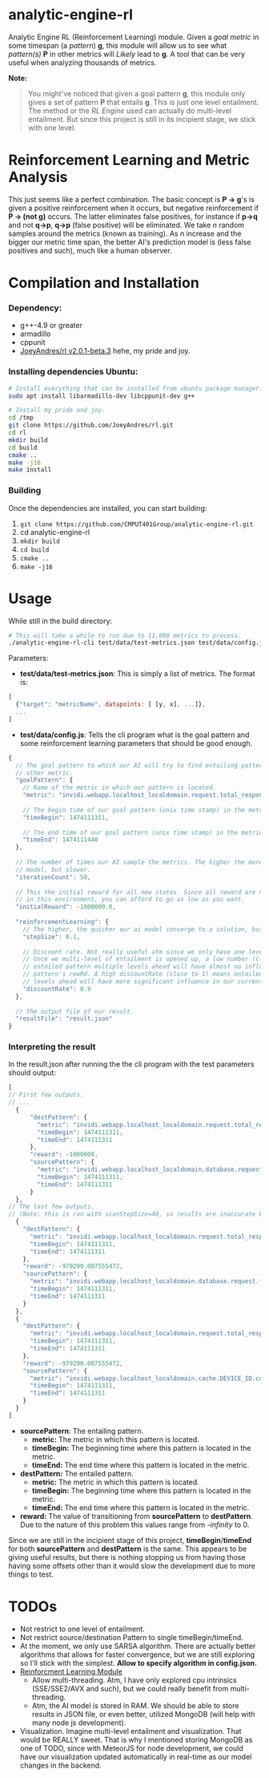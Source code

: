 analytic-engine-rl
==========

Analytic Engine RL (Reinforcement Learning) module. Given a _goal metric_ 
in some timespan (a _pattern_) **g**, this module will allow us to see what _pattern(s)_ **P** 
in other metrics will _Likely_ lead to **g**. A tool that can be very useful when analyzing
thousands of metrics.

**Note:**
> You might've noticed that given a goal pattern **g**, this module only gives a 
> set of pattern **P** that entails **g**. This is just one level entailment. The 
> method or the _RL Engine_ used can actually do multi-level entailment. But since
> this project is still in its incipient stage, we stick with one level.

# Reinforcement Learning and Metric Analysis
This just seems like a perfect combination. The basic concept is **P -> g**'s is given
a positive reinforcement when it occurs, but negative reinforcement if **P -> (not g)**
occurs. The latter eliminates false positives, for instance if **p->q** and not **q->p**, 
**q->p** (false positive) will be eliminated. We take _n_ random samples around the metrics (known as training). 
As _n_ increase and the bigger our metric time span, the better AI's prediction model is 
(less false positives and such), much like a human observer. 

# Compilation and Installation

### Dependency:
* g++-4.9 or greater
* armadillo
* cppunit
* [JoeyAndres/rl v2.0.1-beta.3](https://github.com/JoeyAndres/rl/releases/tag/v2.0.1-beta.3) hehe, my pride and joy.

### Installing dependencies Ubuntu:

```bash
# Install everything that can be installed from ubuntu package manager.
sudo apt install libarmadillo-dev libcppunit-dev g++

# Install my pride and joy.
cd /tmp
git clone https://github.com/JoeyAndres/rl.git
cd rl
mkdir build
cd build
cmake ..
make -j16
make install
```

### Building
Once the dependencies are installed, you can start building:

1. `git clone https://github.com/CMPUT401Group/analytic-engine-rl.git`
2. cd analytic-engine-rl
3. `mkdir build`
4. `cd build`
5. `cmake ..`
6. `make -j16`

# Usage
While still in the build directory:

```bash
# This will take a while to run due to 11,000 metrics to process.
./analytic-engine-rl-cli test/data/test-metrics.json test/data/config.json
```

Parameters:
* **test/data/test-metrics.json**: This is simply a list of metrics. The format is:
```js
[
  {"target": "metricName", datapoints: [ [y, x], ...]},
  ...
]
```
* **test/data/config.js**: Tells the cli program what is the goal pattern and some
reinforcement learning parameters that should be good enough.
```js
{
  // The goal pattern to which our AI will try to find entailing patterns from
  // other metric.
  "goalPattern": {
    // Name of the metric in which our pattern is located.
    "metric": "invidi.webapp.localhost_localdomain.request.total_response_time.mean",
    
    // The begin time of our goal pattern (unix time stamp) in the metric.
    "timeBegin": 1474111311,
    
    // The end time of our goal pattern (unix time stamp) in the metric.  
    "timeEnd": 1474111440
  },
  
  // The number of times our AI sample the metrics. The higher the more accurate the
  // model, but slower.
  "iterationCount": 50,
  
  // This the initial reward for all new states. Since all reward are negative
  // in this environment, you can afford to go as low as you want.
  "initialReward": -1000000.0,
  
  "reinforcementLearning": {
    // The higher, the quicker our ai model converge to a solution, but less accurate. 0.1 is fine.
    "stepSize": 0.1,
    
    // Discount rate. Not really useful atm since we only have one level of entailment. 
    // Once we multi-level of entailment is opened up, a low number (close to 0) means
    // entailed pattern multiple levels ahead will have almost no influence on current
    // pattern's rewRd. A high discountRate (close to 1) means entailed pattern multiple
    // levels ahead will have more significant influence in our current pattern's reward.
    "discountRate": 0.9
  },
  
  // The output file of our result.
  "resultFile": "result.json"
}
```
### Interpreting the result
In the result.json after running the the cli program with the test parameters should
output: 

```js
[
// First few outputs.
// ...
  {
      "destPattern": {
        "metric": "invidi.webapp.localhost_localdomain.request.total_response_time.mean",
        "timeBegin": 1474111311,
        "timeEnd": 1474111311
      },
      "reward": -1000000,
      "sourcePattern": {
        "metric": "invidi.webapp.localhost_localdomain.database.request.findEtl.success_gauge",
        "timeBegin": 1474111311,
        "timeEnd": 1474111311
      }
  },
// The last few outputs.
// (Note: this is ran with scanStepSize=40, so results are inaccurate but should suffice).
  {
    "destPattern": {
      "metric": "invidi.webapp.localhost_localdomain.request.total_response_time.mean",
      "timeBegin": 1474111311,
      "timeEnd": 1474111311
    },
    "reward": -979290.007555472,
    "sourcePattern": {
      "metric": "invidi.webapp.localhost_localdomain.database.request.findAdsToKeep.start_gauge",
      "timeBegin": 1474111311,
      "timeEnd": 1474111311
    }
  },
  {
    "destPattern": {
      "metric": "invidi.webapp.localhost_localdomain.request.total_response_time.mean",
      "timeBegin": 1474111311,
      "timeEnd": 1474111311
    },
    "reward": -979290.007555472,
    "sourcePattern": {
      "metric": "invidi.webapp.localhost_localdomain.cache.DEVICE_ID.count",
      "timeBegin": 1474111311,
      "timeEnd": 1474111311
    }
  }
]
```

* **sourcePattern**: The entailing pattern.
  * **metric:** The metric in which this pattern is located.
  * **timeBegin:** The beginning time where this pattern is located in the metric.
  * **timeEnd:** The end time where this pattern is located in the metric.
* **destPattern:**  The entailed pattern.
  * **metric:** The metric in which this pattern is located.
  * **timeBegin:** The beginning time where this pattern is located in the metric.
  * **timeEnd:** The end time where this pattern is located in the metric.
* **reward:** The value of transitioning from **sourcePattern** to **destPattern**. Due
to the nature of this problem this values range from _-infinity_ to 0.

Since we are still in the incipient stage of this project, **timeBegin**/**timeEnd** for
both **sourcePattern** and **destPattern** is the same. This appears to be giving
useful results, but there is nothing stopping us from having those having some offsets
other than it would slow the development due to more things to test.

# TODOs
* Not restrict to one level of entailment.
* Not restrict source/destination Pattern to single timeBegin/timeEnd.
* At the moment, we only use SARSA algorithm. There are actually better algorithms that allows 
for faster convergence, but we are still exploring so I'll stick with the simplest.
**Allow to specify algorithm in config.json.**
* [Reinforcment Learning Module](https://github.com/JoeyAndres/rl)
  * Allow multi-threading. Atm, I have only explored cpu intrinsics (SSE/SSE2/AVX and such),
  but we could really benefit from multi-threading.
  * Atm, the AI model is stored in RAM. We should be able to store results in JSON file, or
  even better, utilized MongoDB (will help with many node js development).
* Visualization. Imagine multi-level entailment and visualization. That would be REALLY
sweet. That is why I mentioned storing MongoDB as one of TODO, since with MeteorJS for
node development, we could have our visualization updated automatically in real-time as
our model changes in the backend.